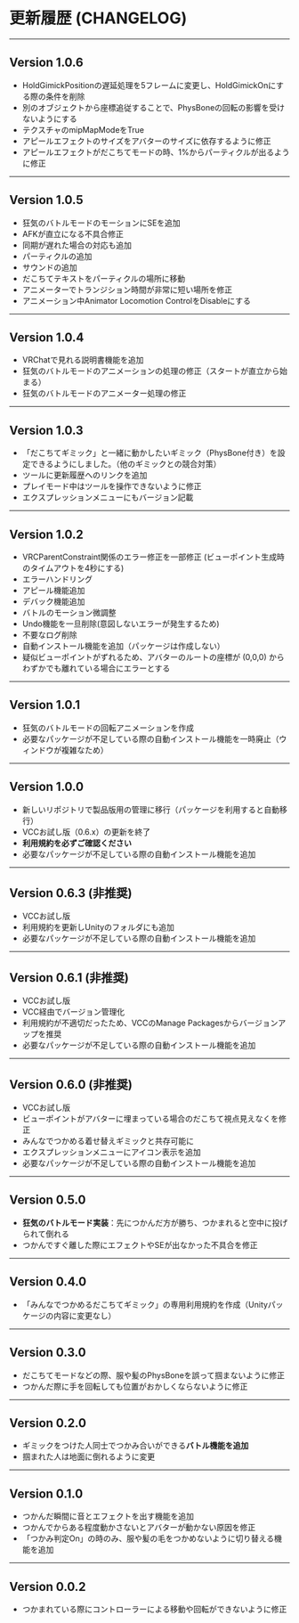 # 更新履歴 (CHANGELOG)

---

## Version 1.0.6

*  HoldGimickPositionの遅延処理を5フレームに変更し、HoldGimickOnにする際の条件を削除
* 別のオブジェクトから座標追従することで、PhysBoneの回転の影響を受けないようにする
* テクスチャのmipMapModeをTrue
* アピールエフェクトのサイズをアバターのサイズに依存するように修正
* アピールエフェクトがだこちてモードの時、1%からパーティクルが出るように修正

---

## Version 1.0.5

* 狂気のバトルモードのモーションにSEを追加
* AFKが直立になる不具合修正
* 同期が遅れた場合の対応も追加
* パーティクルの追加
* サウンドの追加
* だこちてテキストをパーティクルの場所に移動
* アニメーターでトランジション時間が非常に短い場所を修正
* アニメーション中Animator Locomotion ControlをDisableにする

---

## Version 1.0.4

* VRChatで見れる説明書機能を追加
* 狂気のバトルモードのアニメーションの処理の修正（スタートが直立から始まる）
* 狂気のバトルモードのアニメーター処理の修正

---

## Version 1.0.3

* 「だこちてギミック」と一緒に動かしたいギミック（PhysBone付き）を設定できるようにしました。（他のギミックとの競合対策）
* ツールに更新履歴へのリンクを追加
* プレイモード中はツールを操作できないように修正
* エクスプレッションメニューにもバージョン記載

---

## Version 1.0.2

* VRCParentConstraint関係のエラー修正を一部修正 (ビューポイント生成時のタイムアウトを4秒にする)
* エラーハンドリング
* アピール機能追加
* デバック機能追加
* バトルのモーション微調整
* Undo機能を一旦削除(意図しないエラーが発生するため)
* 不要なログ削除
* 自動インストール機能を追加（パッケージは作成しない）
* 疑似ビューポイントがずれるため、アバターのルートの座標が (0,0,0) からわずかでも離れている場合にエラーとする

---

## Version 1.0.1

* 狂気のバトルモードの回転アニメーションを作成
* 必要なパッケージが不足している際の自動インストール機能を一時廃止（ウィンドウが複雑なため）

---

## Version 1.0.0

* 新しいリポジトリで製品版用の管理に移行（パッケージを利用すると自動移行）
* VCCお試し版（0.6.x）の更新を終了
* **利用規約を必ずご確認ください**
* 必要なパッケージが不足している際の自動インストール機能を追加

---

## Version 0.6.3 (非推奨)

* VCCお試し版
* 利用規約を更新しUnityのフォルダにも追加
* 必要なパッケージが不足している際の自動インストール機能を追加

---

## Version 0.6.1 (非推奨)

* VCCお試し版
* VCC経由でバージョン管理化
* 利用規約が不適切だったため、VCCのManage Packagesからバージョンアップを推奨
* 必要なパッケージが不足している際の自動インストール機能を追加

---

## Version 0.6.0 (非推奨)

* VCCお試し版
* ビューポイントがアバターに埋まっている場合のだこちて視点見えなくを修正
* みんなでつかめる着せ替えギミックと共存可能に
* エクスプレッションメニューにアイコン表示を追加
* 必要なパッケージが不足している際の自動インストール機能を追加

---

## Version 0.5.0

* **狂気のバトルモード実装**：先につかんだ方が勝ち、つかまれると空中に投げられて倒れる
* つかんですぐ離した際にエフェクトやSEが出なかった不具合を修正

---

## Version 0.4.0

* 「みんなでつかめるだこちてギミック」の専用利用規約を作成（Unityパッケージの内容に変更なし）

---

## Version 0.3.0

* だこちてモードなどの際、服や髪のPhysBoneを誤って掴まないように修正
* つかんだ際に手を回転しても位置がおかしくならないように修正

---

## Version 0.2.0

* ギミックをつけた人同士でつかみ合いができる**バトル機能を追加**
* 掴まれた人は地面に倒れるように変更

---

## Version 0.1.0

* つかんだ瞬間に音とエフェクトを出す機能を追加
* つかんでからある程度動かさないとアバターが動かない原因を修正
* 「つかみ判定On」の時のみ、服や髪の毛をつかめないように切り替える機能を追加

---

## Version 0.0.2

* つかまれている際にコントローラーによる移動や回転ができないように修正

